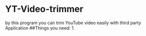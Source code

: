 # YT-Video-trimmer
by this program you can trim YouTube video easily  with third party Application
##Things you need:
1. 
